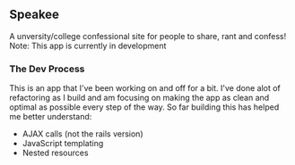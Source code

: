 ## Speakee

A unversity/college confessional site for people to share, rant and confess!
Note: This app is currently in development

### The Dev Process

This is an app that I've been working on and off for a bit. I've done alot of refactoring as I build and am focusing on making the app as clean and optimal as possible every step of the way. So far building this has helped me better understand:

- AJAX calls (not the rails version)
- JavaScript templating
- Nested resources